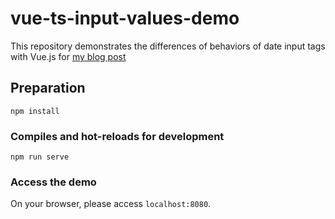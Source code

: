 # vue-ts-input-values-demo
This repository demonstrates the differences of behaviors of date input tags with Vue.js for [my blog post](https://www.shunpoco.dev/blog/vue-date-input-tag)

## Preparation
```
npm install
```

### Compiles and hot-reloads for development
```
npm run serve
```

### Access the demo
On your browser, please access `localhost:8080`.
